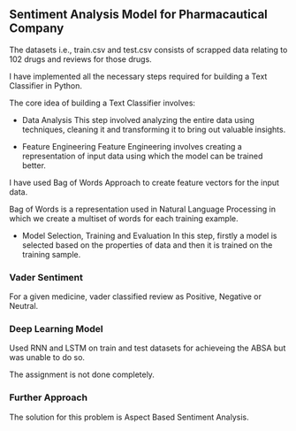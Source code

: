 
## Sentiment Analysis Model for Pharmacautical Company 


The datasets i.e., train.csv and test.csv consists of scrapped data relating to 102 drugs and reviews for those drugs. 

I have implemented all the necessary steps required for building a Text Classifier in Python.

The core idea of building a Text Classifier involves:

* Data Analysis
This step involved analyzing the entire data using techniques, cleaning it and transforming it to bring out valuable insights.

* Feature Engineering
Feature Engineering involves creating a representation of input data using which the model can be trained better.

I have used Bag of Words Approach to create feature vectors for the input data.

Bag of Words is a representation used in Natural Language Processing in which we create a multiset of words for each training example.


* Model Selection, Training and Evaluation
In this step, firstly a model is selected based on the properties of data and then it is trained on the training sample.



### Vader Sentiment

For a given medicine, vader classified review as Positive, Negative or Neutral.


### Deep Learning Model

Used RNN and LSTM on train and test datasets for achieveing the ABSA but was unable to do so.


The assignment is not done completely. 

### Further Approach

The solution for this problem is Aspect Based Sentiment Analysis.







```python
```

